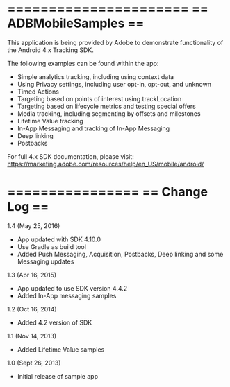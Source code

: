 ======================
== ADBMobileSamples ==
======================

This application is being provided by Adobe to demonstrate functionality of the Android 4.x Tracking SDK.

The following examples can be found within the app:
- Simple analytics tracking, including using context data
- Using Privacy settings, including user opt-in, opt-out, and unknown
- Timed Actions
- Targeting based on points of interest using trackLocation
- Targeting based on lifecycle metrics and testing special offers
- Media tracking, including segmenting by offsets and milestones
- Lifetime Value tracking
- In-App Messaging and tracking of In-App Messaging
- Deep linking
- Postbacks

For full 4.x SDK documentation, please visit:
https://marketing.adobe.com/resources/help/en_US/mobile/android/

================
== Change Log ==
================
1.4 (May 25, 2016)
- App updated with SDK 4.10.0
- Use Gradle as build tool
- Added Push Messaging, Acquisition, Postbacks, Deep linking and some Messaging updates

1.3 (Apr 16, 2015)
- App updated to use SDK version 4.4.2
- Added In-App messaging samples

1.2 (Oct 16, 2014)
- Added 4.2 version of SDK

1.1 (Nov 14, 2013)
- Added Lifetime Value samples

1.0 (Sept 26, 2013)
- Initial release of sample app